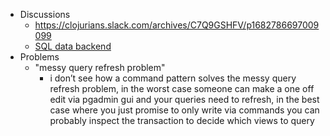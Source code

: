 - Discussions
	- https://clojurians.slack.com/archives/C7Q9GSHFV/p1682786697009099
	- [SQL data backend](https://gist.github.com/dustingetz/1960436eb4044f65ddfcfce3ee0641b7)
- Problems
	- "messy query refresh problem"
		- i don’t see how a command pattern solves the messy query refresh problem, in the worst case someone can make a one off edit via pgadmin gui and your queries need to refresh, in the best case where you just promise to only write via commands you can probably inspect the transaction to decide which views to query